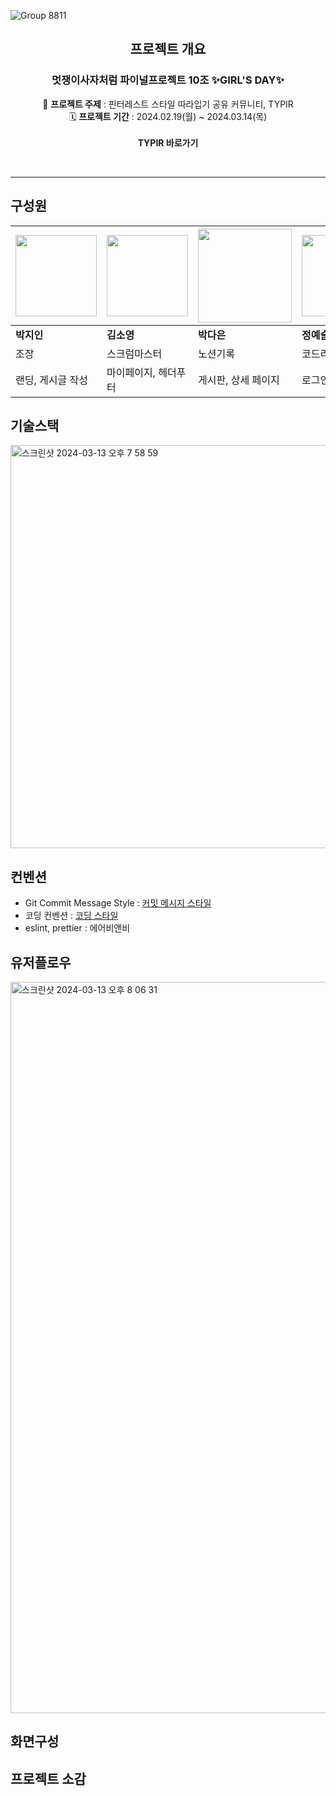 ![Group 8811](https://github.com/FRONTENDSCHOOL8/TYPIR/assets/148925429/efbde252-9973-439c-95ba-bc091a292420)

<div align="center">
  
## 프로젝트 개요
### 멋쟁이사자처럼 파이널프로젝트 10조  ✨**GIRL'S DAY**✨
👗 **프로젝트 주제** : 핀터레스트 스타일 따라입기 공유 커뮤니티, TYPIR<br/>
🗓️ **프로젝트 기간** : 2024.02.19(월) ~ 2024.03.14(목)<br/><br/>
**TYPIR 바로가기**
</div>
<br/>

<hr/>

## 구성원
|<img src="https://github.com/FRONTENDSCHOOL8/TYPIR/assets/148925429/aa3cc3c3-0a7a-49ff-953c-83cf4034f633" width=130px height=130px/>|<img src="https://github.com/FRONTENDSCHOOL8/TYPIR/assets/148925429/d7bd8a05-af5b-43f7-9c37-a46197470205" width=130px height=130px/>|<img src="https://github.com/FRONTENDSCHOOL8/TYPIR/assets/148925429/7106e288-e0cb-43ff-9eca-c1675dbfef7c" width=150px height=150px/>|<img src="https://github.com/FRONTENDSCHOOL8/TYPIR/assets/148925429/e63af43f-f0ba-4018-8940-90f094a75060" width=130px height=130px/>|
|---|---|---|---|
|**박지인**|**김소영**|**박다은**|**정예슬**|
|조장|스크럼마스터|노션기록| 코드리뷰, 위키|
|랜딩, 게시글 작성| 마이페이지, 헤더푸터| 게시판, 상세 페이지| 로그인, 회원가입|

## 기술스택
<img width="645" alt="스크린샷 2024-03-13 오후 7 58 59" src="https://github.com/FRONTENDSCHOOL8/TYPIR/assets/148925429/393f6a94-d8e3-49c5-8416-639c904d4533">

## 컨벤션
- Git Commit Message Style : [커밋 메시지 스타일](https://github.com/FRONTENDSCHOOL8/TYPIR/wiki/%EC%BB%A4%EB%B0%8B-%EC%BB%A8%EB%B2%A4%EC%85%98)
- 코딩 컨벤션 : [코딩 스타일](https://github.com/FRONTENDSCHOOL8/TYPIR/wiki/%EC%BD%94%EB%94%A9-%EC%BB%A8%EB%B2%A4%EC%85%98)
- eslint, prettier : 에어비앤비

## 유저플로우
<img width="1170" alt="스크린샷 2024-03-13 오후 8 06 31" src="https://github.com/FRONTENDSCHOOL8/TYPIR/assets/148925429/27540c3d-d2d9-460a-b2db-ba7a85ae3fd7">

## 화면구성

## 프로젝트 소감
